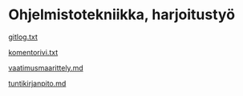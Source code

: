 # Ohjelmistotekniikka, harjoitustyö

[gitlog.txt](https://github.com/HilriL/ot-harjoitustyo/blob/master/laskarit/viikko1/gitlog.txt)

[komentorivi.txt](https://github.com/HilriL/ot-harjoitustyo/blob/master/laskarit/viikko1/komentorivi.txt)

[vaatimusmaarittely.md](https://github.com/HilriL/ot-harjoitustyo/blob/master/dokumentaatio/vaatimusmaarittely.md)

[tuntikirjanpito.md](https://github.com/HilriL/ot-harjoitustyo/blob/master/dokumentaatio/tuntikirjanpito.md)
